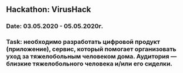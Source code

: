 ## Hackathon: VirusHack
### Date: 03.05.2020 - 05.05.2020г.
### Task: необходимо разработать цифровой продукт (приложение), сервис, который помогает организовать уход за тяжелобольным человеком дома. Аудитория — близкие тяжелобольного человека и/или его сиделки.

